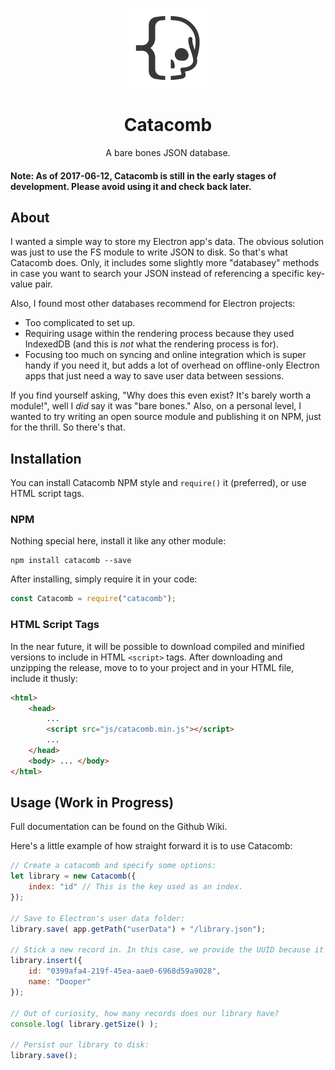 <p align="center">
<img width="128px" height="128px" src="https://github.com/ianpaschal/catacomb/raw/master/docs/logo.png" />
</p>
<h1 align="center">Catacomb</h1>
<p align="center">A bare bones JSON database.</p>

#### Note: As of 2017-06-12, Catacomb is still in the early stages of development. Please avoid using it and check back later.

## About
I wanted a simple way to store my Electron app's data. The obvious solution was just to use the FS module to write JSON to disk. So that's what Catacomb does. Only, it includes some slightly more "databasey" methods in case you want to search your JSON instead of referencing a specific key-value pair.

Also, I found most other databases recommend for Electron projects:
- Too complicated to set up.
- Requiring usage within the rendering process because they used IndexedDB (and this is _not_ what the rendering process is for).
- Focusing too much on syncing and online integration which is super handy if you need it, but adds a lot of overhead on offline-only Electron apps that just need a way to save user data between sessions.

If you find yourself asking, "Why does this even exist? It's barely worth a module!", well I _did_ say it was "bare bones." Also, on a personal level, I wanted to try writing an open source module and publishing it on NPM, just for the thrill. So there's that.

## Installation
You can install Catacomb NPM style and `require()` it (preferred), or use HTML script tags.

### NPM
Nothing special here, install it like any other module:
```
npm install catacomb --save
```
After installing, simply require it in your code:

```js
const Catacomb = require("catacomb");
```

### HTML Script Tags
In the near future, it will be possible to download compiled and minified versions to include in HTML `<script>` tags. After downloading and unzipping the release, move to to your project and in your HTML file, include it thusly:
```html
<html>
	<head>
		...
		<script src="js/catacomb.min.js"></script>
		...
	</head>
	<body> ... </body>
</html>
```



## Usage (Work in Progress)
Full documentation can be found on the Github Wiki.

Here's a little example of how straight forward it is to use Catacomb:
```js
// Create a catacomb and specify some options:
let library = new Catacomb({
	index: "id" // This is the key used as an index.
});

// Save to Electron's user data folder:
library.save( app.getPath("userData") + "/library.json");

// Stick a new record in. In this case, we provide the UUID because it's linked to something specific in our app. If it was not provided, Catacomb will generate a UUID itself, and return it.
library.insert({
	id: "0399afa4-219f-45ea-aae0-6968d59a9028",
	name: "Dooper"
});

// Out of curiosity, how many records does our library have?
console.log( library.getSize() );

// Persist our library to disk:
library.save();
```
